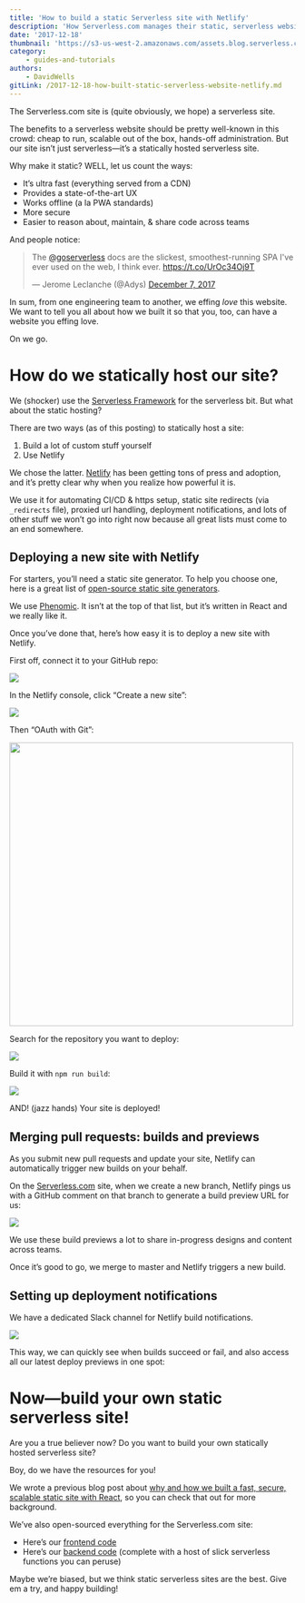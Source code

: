 ```yaml
---
title: 'How to build a static Serverless site with Netlify'
description: 'How Serverless.com manages their static, serverless website with Netlify and the Serverless Framework.'
date: '2017-12-18'
thumbnail: 'https://s3-us-west-2.amazonaws.com/assets.blog.serverless.com/netlify/netlify-squarelogo.png'
category:
    - guides-and-tutorials
authors:
    - DavidWells
gitLink: /2017-12-18-how-built-static-serverless-website-netlify.md
---
```


The Serverless.com site is (quite obviously, we hope) a serverless site.

The benefits to a serverless website should be pretty well-known in this crowd: cheap to run, scalable out of the box, hands-off administration. But our site isn’t just serverless—it’s a statically hosted serverless site.

Why make it static? WELL, let us count the ways:
- It’s ultra fast (everything served from a CDN)
- Provides a state-of-the-art UX
- Works offline (a la PWA standards)
- More secure
- Easier to reason about, maintain, & share code across teams

And people notice:
<blockquote class="twitter-tweet" data-lang="en"><p lang="en" dir="ltr">The <a href="https://twitter.com/goserverless?ref_src=twsrc%5Etfw">@goserverless</a> docs are the slickest, smoothest-running SPA I&#39;ve ever used on the web, I think ever. <a href="https://t.co/UrOc34Oj9T">https://t.co/UrOc34Oj9T</a></p>&mdash; Jerome Leclanche (@Adys) <a href="https://twitter.com/Adys/status/938785908286947329?ref_src=twsrc%5Etfw">December 7, 2017</a></blockquote>
<script async src="https://platform.twitter.com/widgets.js" charset="utf-8"></script>

In sum, from one engineering team to another, we effing *love* this website. We want to tell you all about how we built it so that you, too, can have a website you effing love.

On we go.

# How do we statically host our site?
We (shocker) use the [Serverless Framework](https://serverless.com/framework/) for the serverless bit. But what about the static hosting?

There are two ways (as of this posting) to statically host a site:
1. Build a lot of custom stuff yourself
2. Use Netlify

We chose the latter. [Netlify](https://www.netlify.com/) has been getting tons of press and adoption, and it’s pretty clear why when you realize how powerful it is.

We use it for automating CI/CD & https setup, static site redirects (via `_redirects` file), proxied url handling, deployment notifications, and lots of other stuff we won’t go into right now because all great lists must come to an end somewhere.

## Deploying a new site with Netlify
For starters, you’ll need a static site generator. To help you choose one, here is a great list of [open-source static site generators](https://www.staticgen.com/).

We use [Phenomic](https://phenomic.io/). It isn’t at the top of that list, but it’s written in React and we really like it.

Once you’ve done that, here’s how easy it is to deploy a new site with Netlify.

First off, connect it to your GitHub repo:

<img src="https://s3-us-west-2.amazonaws.com/assets.blog.serverless.com/netlify/netlify-gitprovider.png">

In the Netlify console, click “Create a new site”:

<img src="https://s3-us-west-2.amazonaws.com/assets.blog.serverless.com/netlify/netlify-newsite.png">

Then “OAuth with Git”:

<img width="500" align="middle" src="https://s3-us-west-2.amazonaws.com/assets.blog.serverless.com/netlify/netlify-oauth.png">

Search for the repository you want to deploy:

<img src="https://s3-us-west-2.amazonaws.com/assets.blog.serverless.com/netlify/netlify-choosesite.png">

Build it with `npm run build`:

<img src="https://s3-us-west-2.amazonaws.com/assets.blog.serverless.com/netlify/netlify-sitedashboard.png">

AND! (jazz hands) Your site is deployed!

## Merging pull requests: builds and previews
As you submit new pull requests and update your site, Netlify can automatically trigger new builds on your behalf.

On the [Serverless.com](https://www.serverless.com) site, when we create a new branch, Netlify pings us with a GitHub comment on that branch to generate a build preview URL for us:

<img src="https://s3-us-west-2.amazonaws.com/assets.blog.serverless.com/netlify/deploy+preview+comment.png">

We use these build previews a lot to share in-progress designs and content across teams.

Once it’s good to go, we merge to master and Netlify triggers a new build.

## Setting up deployment notifications
We have a dedicated Slack channel for Netlify build notifications.

<img src="https://s3-us-west-2.amazonaws.com/assets.blog.serverless.com/netlify/netlify+slack+channel.png">

This way, we can quickly see when builds succeed or fail, and also access all our latest deploy previews in one spot:

# Now—build your own static serverless site!
Are you a true believer now? Do you want to build your own statically hosted serverless site?

Boy, do we have the resources for you!

We wrote a previous blog post about [why and how we built a fast, secure, scalable static site with React](https://serverless.com/blog/how-to-create-a-fast-secure-and-scalable-open-source-blog-with-react-markdown/), so you can check that out for more background.

We’ve also open-sourced everything for the Serverless.com site:
- Here’s our [frontend code](https://github.com/serverless/site/tree/master/src)
- Here’s our [backend code](https://github.com/serverless/site/tree/master/backend) (complete with a host of slick serverless functions you can peruse)

Maybe we’re biased, but we think static serverless sites are the best. Give em a try, and happy building!
